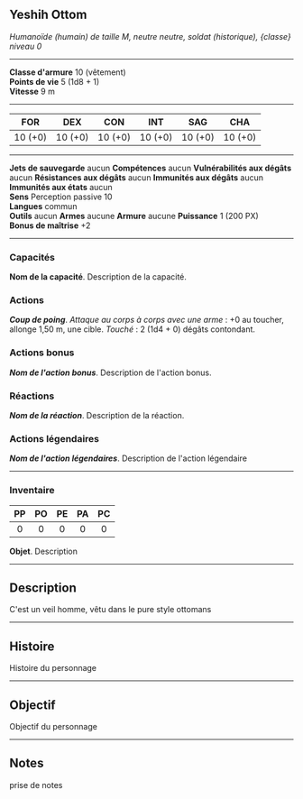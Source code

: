 ## Yeshih Ottom
*Humanoïde (humain) de taille M, neutre neutre, soldat (historique), {classe} niveau 0*
___
**Classe d'armure** 10 (vêtement)  
**Points de vie** 5 (1d8 + 1)  
**Vitesse** 9 m  
___

| FOR | DEX | CON | INT | SAG | CHA |
| --- | --- | --- | --- | --- | --- |
| 10 (+0) | 10 (+0) | 10 (+0) | 10 (+0) | 10 (+0) | 10 (+0) |
___
**Jets de sauvegarde** aucun
**Compétences** aucun
**Vulnérabilités aux dégâts** aucun
**Résistances aux dégâts** aucun
**Immunités aux dégâts** aucun
**Immunités aux états** aucun  
**Sens**  Perception passive 10  
**Langues** commun  
**Outils** aucun
**Armes** aucune
**Armure** aucune
**Puissance** 1 (200 PX)     **Bonus de maîtrise** +2  
___
### Capacités
**Nom de la capacité**. Description de la capacité.  

### Actions
***Coup de poing***. *Attaque au corps à corps avec une arme* : +0 au toucher, allonge 1,50 m, une cible. *Touché* : 2 (1d4 + 0) dégâts contondant.  

### Actions bonus
***Nom de l'action bonus***. Description de l'action bonus.  

### Réactions
***Nom de la réaction***. Description de la réaction.  

### Actions légendaires
***Nom de l'action légendaires***. Description de l'action légendaire  
___
### Inventaire
| PP  | PO  | PE  | PA  | PC  |
| :-: | :-: | :-: | :-: | :-: |
|  0  |  0  |  0  |  0  |  0  |

**Objet**. Description
___
## Description
C'est un veil homme, vêtu dans le pure style ottomans
___
## Histoire
Histoire du personnage
___
## Objectif
Objectif du personnage
___
## Notes
prise de notes
